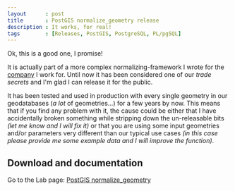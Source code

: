 ```yaml
---
layout      : post
title       : PostGIS normalize_geometry release
description : It works, for real!
tags        : [Releases, PostGIS, PostgreSQL, PL/pgSQL]
---
```


Ok, this is a good one, I promise!


It is actually part of a more complex normalizing-framework I wrote for the [company](http://www.setinsnc.it) I work for.
Until now it has been considered one of our *trade secrets* and I'm glad I can release it for the public.


It has been tested and used in production with every single geometry in our geodatabases (*a lot* of geometries...) for a few years by now.
This means that if you find any problem with it, the cause could be either that I have accidentally broken something while stripping down the un-releasable bits *(let me know and I will fix it)* or that you are using some input geometries and/or parameters very different than our typical use cases *(in this case please provide me some example data and I will improve the function)*.


## Download and documentation

Go to the Lab page: [PostGIS normalize_geometry](/labs/postgis-normalize-geometry/)
